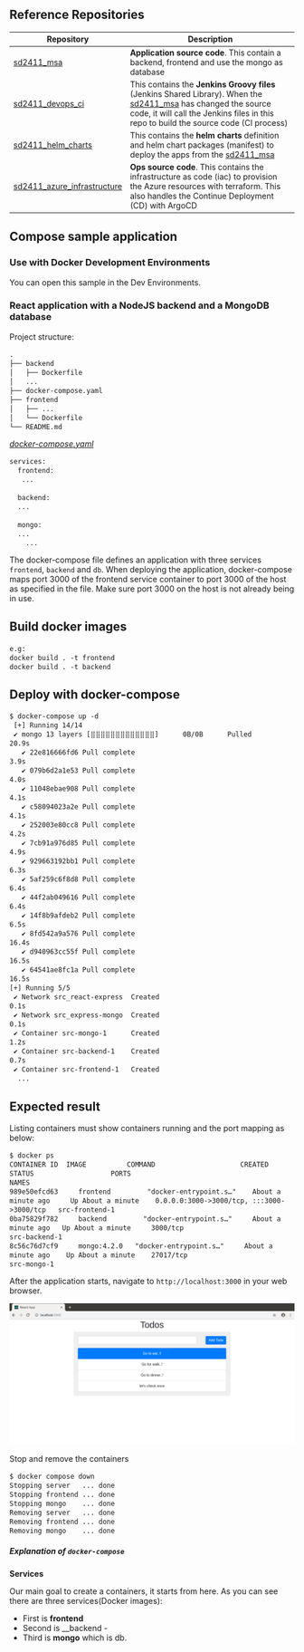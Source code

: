 ## Reference Repositories
| Repository | Description |
|--|--|
|[sd2411_msa](https://github.com/sieunhantanbao/sd2411_msa)|**Application source code**. This contain a backend, frontend and use the mongo as database|
|[sd2411_devops_ci](https://github.com/sieunhantanbao/sd2411-devops-ci)|This contains the **Jenkins Groovy files** (Jenkins Shared Library). When the [sd2411_msa](https://github.com/sieunhantanbao/sd2411_msa) has changed the source code, it will call the Jenkins files in this repo to build the source code (CI process)|
|[sd2411_helm_charts](https://github.com/sieunhantanbao/sd2411-helm-charts)|This contains the **helm charts** definition and helm chart packages (manifest) to deploy the apps from the [sd2411_msa](https://github.com/sieunhantanbao/sd2411_msa)|
|[sd2411_azure_infrastructure](https://github.com/sieunhantanbao/sd2411_azure_infrastructure)|**Ops source code**. This contains the infrastructure as code (iac) to provision the Azure resources with terraform. This also handles the Continue Deployment (CD) with ArgoCD|

## Compose sample application

### Use with Docker Development Environments

You can open this sample in the Dev Environments.

### React application with a NodeJS backend and a MongoDB database

Project structure:
```
.
├── backend
│   ├── Dockerfile
│   ...
├── docker-compose.yaml
├── frontend
│   ├── ...
│   └── Dockerfile
└── README.md
```

[_docker-compose.yaml_](docker-compose.yaml)
```
services:
  frontend:
   ... 

  backend:
  ...

  mongo:
  ...
    ...
```
The docker-compose file defines an application with three services `frontend`, `backend` and `db`.
When deploying the application, docker-compose maps port 3000 of the frontend service container to port 3000 of the host as specified in the file.
Make sure port 3000 on the host is not already being in use.

## Build docker images
```
e.g:
docker build . -t frontend
docker build . -t backend
```


## Deploy with docker-compose

```
$ docker-compose up -d
 [+] Running 14/14
 ✔ mongo 13 layers [⣿⣿⣿⣿⣿⣿⣿⣿⣿⣿⣿⣿⣿]      0B/0B      Pulled                                      20.9s 
   ✔ 22e816666fd6 Pull complete                                                                                   3.9s 
   ✔ 079b6d2a1e53 Pull complete                                                                                   4.0s 
   ✔ 11048ebae908 Pull complete                                                                                   4.1s 
   ✔ c58094023a2e Pull complete                                                                                   4.1s 
   ✔ 252003e80cc8 Pull complete                                                                                   4.2s 
   ✔ 7cb91a976d85 Pull complete                                                                                   4.9s 
   ✔ 929663192bb1 Pull complete                                                                                   6.3s 
   ✔ 5af259c6f8d8 Pull complete                                                                                    6.4s 
   ✔ 44f2ab049616 Pull complete                                                                                   6.4s 
   ✔ 14f8b9afdeb2 Pull complete                                                                                    6.5s 
   ✔ 8fd542a9a576 Pull complete                                                                                  16.4s 
   ✔ d940963cc55f Pull complete                                                                                  16.5s 
   ✔ 64541ae8fc1a Pull complete                                                                                  16.5s 
[+] Running 5/5
 ✔ Network src_react-express  Created                                                                             0.1s 
 ✔ Network src_express-mongo  Created                                                                              0.1s 
 ✔ Container src-mongo-1      Created                                                                             1.2s 
 ✔ Container src-backend-1    Created                                                                              0.7s 
 ✔ Container src-frontend-1   Created  
  ...

```

## Expected result

Listing containers must show containers running and the port mapping as below:
```
$ docker ps
CONTAINER ID  IMAGE          COMMAND                     CREATED                 STATUS                   PORTS                                                    NAMES
989e50efcd63     frontend         "docker-entrypoint.s…"    About a minute ago     Up About a minute    0.0.0.0:3000->3000/tcp, :::3000->3000/tcp   src-frontend-1
0ba75829f782     backend         "docker-entrypoint.s…"     About a minute ago   Up About a minute     3000/tcp                                                   src-backend-1
8c56c76d7cf9     mongo:4.2.0   "docker-entrypoint.s…"     About a minute ago    Up About a minute    27017/tcp                                                  src-mongo-1
```

After the application starts, navigate to `http://localhost:3000` in your web browser.

![page](./output.png)

Stop and remove the containers
```
$ docker compose down
Stopping server   ... done
Stopping frontend ... done
Stopping mongo    ... done
Removing server   ... done
Removing frontend ... done
Removing mongo    ... done
```

##### Explanation of `docker-compose`
__Services__

Our main goal to create a containers, it starts from here. As you can see there are three services(Docker images): 
- First is __frontend__ 
- Second is __backend -
- Third is __mongo__ which is db.